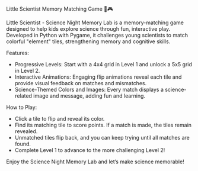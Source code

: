 Little Scientist Memory Matching Game 🧠🎮

Little Scientist - Science Night Memory Lab is a memory-matching game designed to help kids explore science through fun, interactive play. Developed in Python with Pygame, it challenges young scientists to match colorful "element" tiles, strengthening memory and cognitive skills.

Features:
  - Progressive Levels: Start with a 4x4 grid in Level 1 and unlock a 5x5 grid in Level 2.
  - Interactive Animations: Engaging flip animations reveal each tile and provide visual feedback on matches and mismatches.
  - Science-Themed Colors and Images: Every match displays a science-related image and message, adding fun and learning.

How to Play:
  - Click a tile to flip and reveal its color.
  - Find its matching tile to score points. If a match is made, the tiles remain revealed.
  - Unmatched tiles flip back, and you can keep trying until all matches are found.
  - Complete Level 1 to advance to the more challenging Level 2!

Enjoy the Science Night Memory Lab and let’s make science memorable!
